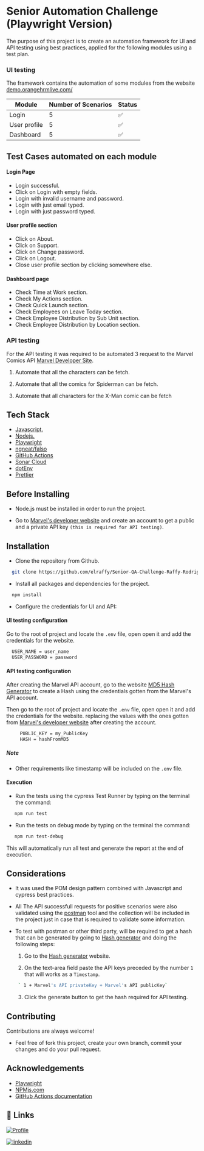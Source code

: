 # Senior Automation Challenge (Playwright Version)

The purpose of this project is to create an automation framework for UI and API testing using best practices, applied for the following modules using a test plan.

### UI testing

The framework contains the automation of some modules from the website [demo.orangehrmlive.com/](https://opensource-demo.orangehrmlive.com/web/index.php/auth/login)

| Module       | Number of Scenarios | Status             |
| ------------ | ------------------- | ------------------ |
| Login        | 5                   | :white_check_mark: |
| User profile | 5                   | :white_check_mark: |
| Dashboard    | 5                   | :white_check_mark: |

## Test Cases automated on each module

#### Login Page

- Login successful.
- Click on Login with empty fields.
- Login with invalid username and password.
- Login with just email typed.
- Login with just password typed.

#### User profile section

- Click on About.
- Click on Support.
- Click on Change password.
- Click on Logout.
- Close user profile section by clicking somewhere else.

#### Dashboard page

- Check Time at Work section.
- Check My Actions section.
- Check Quick Launch section.
- Check Employees on Leave Today section.
- Check Employee Distribution by Sub Unit section.
- Check Employee Distribution by Location section.

### API testing

For the API testing it was required to be automated 3 request to the Marvel Comics API [Marvel Developer Site](https://developer.marvel.com).

1. Automate that all the characters can be fetch.

2. Automate that all the comics for Spiderman can be fetch.

3. Automate that all characters for the X-Man comic can be fetch

## Tech Stack

- [Javascript.](https://developer.mozilla.org/en-US/docs/Learn/Getting_started_with_the_web/JavaScript_basics)
- [Nodejs.](https://nodejs.org/en/about/)
- [Playwright](https://playwright.dev/)
- [ngneat/falso](https://github.com/ngneat/falso)
- [GitHub Actions](https://docs.github.com/en/actions)
- [Sonar Cloud](https://www.sonarsource.com/products/sonarcloud/)
- [dotEnv](https://www.npmjs.com/package/dotenv)
- [Prettier](https://prettier.io/)

## Before Installing

- Node.js must be installed in order to run the project.

- Go to [Marvel's developer website](https://developer.marvel.com) and create an account to get a public and a private API key `(this is required for API testing)`.

## Installation

- Clone the repository from Github.

```bash
  git clone https://github.com/elraffy/Senior-QA-Challenge-Raffy-Rodriguez.git
```

- Install all packages and dependencies for the project.

```bash
  npm install
```

- Configure the credentials for UI and API:

#### UI testing configuration

Go to the root of project and locate the `.env` file, open open it and add the credentials for the website.

```bash
  USER_NAME = user_name
  USER_PASSWORD = password
```

#### API testing configuration

After creating the Marvel API account, go to the website [MD5 Hash Generator](https://www.md5hashgenerator.com/) to create a Hash using the credentials gotten from the Marvel's API account.

Then go to the root of project and locate the `.env` file, open open it and add the credentials for the website.
replacing the values with the ones gotten from [Marvel's developer website](https://developer.marvel.com) after creating the account.

```bash
     PUBLIC_KEY = my_PublicKey
     HASH = hashFromMD5
```

##### Note

- Other requirements like timestamp will be included on the `.env` file.

#### Execution

- Run the tests using the cypress Test Runner by typing on the terminal the command:

```bash
   npm run test
```

- Run the tests on debug mode by typing on the terminal the command:

```bash
   npm run test-debug
```

This will automatically run all test and generate the report at the end of execution.

## Considerations

- It was used the POM design pattern combined with Javascript and cypress best practices.

- All The API successfull requests for positive scenarios were also validated using the [postman](https://www.postman.com/) tool and the collection will be included in the project just in case that is required to validate some information.

- To test with postman or other third party, will be required to get a hash that can be generated by going to [Hash generator](https://www.md5hashgenerator.com/) and doing the following steps:

  1.  Go to the [Hash generator](https://www.md5hashgenerator.com/) website.

  2.  On the text-area field paste the API keys preceded by the number `1` that will works as a `Timestamp`.

  ```bash
   ` 1 + Marvel's API privateKey + Marvel's API publicKey`
  ```

  3.  Click the generate button to get the hash required for API testing.

## Contributing

Contributions are always welcome!

- Feel free of fork this project, create your own branch, commit your changes and do your pull request.

## Acknowledgements

- [Playwright](https://playwright.dev/)
- [NPMjs.com](https://www.npmjs.com/)
- [GitHub Actions documentation](https://docs.github.com/en/actions)

## 🔗 Links

[![Profile](https://img.shields.io/badge/my_portfolio-000?style=for-the-badge&logo=ko-fi&logoColor=white)](https://github.com/RaffyRod)

[![linkedin](https://img.shields.io/badge/linkedin-0A66C2?style=for-the-badge&logo=linkedin&logoColor=white)](https://www.linkedin.com/in/raffy-a-rodriguez-400552110/)
